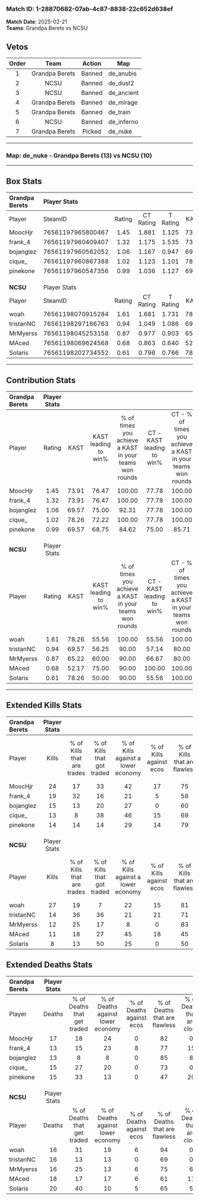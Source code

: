 ### Match ID: 1-28870682-07ab-4c87-8838-22c652d638ef  
**Match Date**: 2025-02-21  
**Teams**: Grandpa Berets vs NCSU  

## Vetos  

| Order | Team | Action | Map |
| :---: | :--: | :----: | --- |
| 1 | Grandpa Berets | Banned | de_anubis |
| 2 | NCSU | Banned | de_dust2 |
| 3 | NCSU | Banned | de_ancient |
| 4 | Grandpa Berets | Banned | de_mirage |
| 5 | Grandpa Berets | Banned | de_train |
| 6 | NCSU | Banned | de_inferno |
| 7 | Grandpa Berets | Picked | de_nuke |

---  

### **Map**: de_nuke - Grandpa Berets (13) vs NCSU (10)  
---  

## Box Stats  

| **Grandpa Berets** | Player Stats      |        |           |          |       |       |       |         |        |      |     |
| :- | :- | :-: | :-: | :-: | :-: | :-: | :-: | :-: | :-: | :-: | :-: |
| Player             | SteamID           | Rating | CT Rating | T Rating | KAST  |  ADR  | Kills | Assists | Deaths | K/D  | HS% |
| MoocHjr            | 76561197965800467 |  1.45  |   1.881   |  1.125   | 73.91 | 99.0  |  24   |    5    |   17   | 1.41 | 62  |
| frank_4            | 76561197960409407 |  1.32  |   1.175   |  1.535   | 73.91 | 86.1  |  19   |    8    |   13   | 1.46 | 63  |
| bojanglez          | 76561197960562052 |  1.06  |   1.167   |  0.947   | 69.57 | 66.4  |  15   |    4    |   13   | 1.15 | 80  |
| cique_             | 76561197960867388 |  1.02  |   1.123   |  1.101   | 78.26 | 65.3  |  13   |    8    |   15   | 0.87 | 23  |
| pinekone           | 76561197960547356 |  0.99  |   1.036   |  1.127   | 69.57 | 67.8  |  14   |    5    |   15   | 0.93 | 35  |
|                    |                   |        |           |          |       |       |       |         |        |      |     |
|                    |                   |        |           |          |       |       |       |         |        |      |     |
|                    |                   |        |           |          |       |       |       |         |        |      |     |
| **NCSU**           | Player Stats      |        |           |          |       |       |       |         |        |      |     |
| Player             | SteamID           | Rating | CT Rating | T Rating | KAST  |  ADR  | Kills | Assists | Deaths | K/D  | HS% |
| woah               | 76561198070915284 |  1.61  |   1.681   |  1.731   | 78.26 | 101.2 |  27   |    3    |   16   | 1.69 | 33  |
| tristanNC          | 76561198297166763 |  0.94  |   1.049   |  1.086   | 69.57 | 63.1  |  14   |    4    |   16   | 0.88 | 35  |
| MrMyerss           | 76561198045253158 |  0.87  |   0.977   |  0.903   | 65.22 | 68.9  |  12   |    7    |   16   | 0.75 | 41  |
| MAced              | 76561198069624568 |  0.68  |   0.863   |  0.640   | 52.17 | 66.3  |  11   |    6    |   18   | 0.61 | 45  |
| SoIaris            | 76561198202734552 |  0.61  |   0.796   |  0.766   | 78.26 | 39.7  |   8   |    4    |   20   | 0.40 | 50  |
---  

## Contribution Stats  

| **Grandpa Berets** | Player Stats |       |                      |                                                        |                           |                                                             |                          |                                                            |
| :- | :-: | :-: | :-: | :-: | :-: | :-: | :-: | :-: |
| Player             |    Rating    | KAST  | KAST leading to win% | % of times you achieve a KAST in your teams won rounds | CT - KAST leading to win% | CT - % of times you achieve a KAST in your teams won rounds | T - KAST leading to win% | T - % of times you achieve a KAST in your teams won rounds |
| MoocHjr            |     1.45     | 73.91 |        76.47         |                         100.00                         |           77.78           |                           100.00                            |          75.00           |                           100.00                           |
| frank_4            |     1.32     | 73.91 |        76.47         |                         100.00                         |           77.78           |                           100.00                            |          75.00           |                           100.00                           |
| bojanglez          |     1.06     | 69.57 |        75.00         |                         92.31                          |           77.78           |                           100.00                            |          71.43           |                           83.33                            |
| cique_             |     1.02     | 78.26 |        72.22         |                         100.00                         |           77.78           |                           100.00                            |          66.67           |                           100.00                           |
| pinekone           |     0.99     | 69.57 |        68.75         |                         84.62                          |           75.00           |                            85.71                            |          62.50           |                           83.33                            |
|                    |              |       |                      |                                                        |                           |                                                             |                          |                                                            |
|                    |              |       |                      |                                                        |                           |                                                             |                          |                                                            |
|                    |              |       |                      |                                                        |                           |                                                             |                          |                                                            |
| **NCSU**           | Player Stats |       |                      |                                                        |                           |                                                             |                          |                                                            |
| Player             |    Rating    | KAST  | KAST leading to win% | % of times you achieve a KAST in your teams won rounds | CT - KAST leading to win% | CT - % of times you achieve a KAST in your teams won rounds | T - KAST leading to win% | T - % of times you achieve a KAST in your teams won rounds |
| woah               |     1.61     | 78.26 |        55.56         |                         100.00                         |           55.56           |                           100.00                            |          55.56           |                           100.00                           |
| tristanNC          |     0.94     | 69.57 |        56.25         |                         90.00                          |           57.14           |                            80.00                            |          55.56           |                           100.00                           |
| MrMyerss           |     0.87     | 65.22 |        60.00         |                         90.00                          |           66.67           |                            80.00                            |          55.56           |                           100.00                           |
| MAced              |     0.68     | 52.17 |        75.00         |                         90.00                          |          100.00           |                           100.00                            |          57.14           |                           80.00                            |
| SoIaris            |     0.61     | 78.26 |        50.00         |                         90.00                          |           55.56           |                           100.00                            |          44.44           |                           80.00                            |
---  

## Extended Kills Stats  

| **Grandpa Berets** | Player Stats |                            |                            |                                    |                         |                              |                                 |                                       |                    |           |
| :- | :-: | :-: | :-: | :-: | :-: | :-: | :-: | :-: | :-: | :-: |
| Player             |    Kills     | % of Kills that are trades | % of Kills that got traded | % of Kills against a lower economy | % of Kills against ecos | % of Kills that are flawless | % of Kills that are close duels | % of Kills that are assisted by flash | Pistol Round Kills | AWP Kills |
| MoocHjr            |      24      |             17             |             33             |                 42                 |           17            |              75              |                4                |                   4                   |         0          |     2     |
| frank_4            |      19      |             32             |             16             |                 21                 |            5            |              58              |                0                |                   0                   |         0          |     1     |
| bojanglez          |      15      |             13             |             20             |                 27                 |            0            |              60              |                7                |                   0                   |         0          |     4     |
| cique_             |      13      |             8              |             38             |                 46                 |           15            |              69              |                8                |                   0                   |         1          |     0     |
| pinekone           |      14      |             14             |             14             |                 29                 |           14            |              79              |                7                |                   7                   |         0          |     0     |
|                    |              |                            |                            |                                    |                         |                              |                                 |                                       |                    |           |
|                    |              |                            |                            |                                    |                         |                              |                                 |                                       |                    |           |
|                    |              |                            |                            |                                    |                         |                              |                                 |                                       |                    |           |
| **NCSU**           | Player Stats |                            |                            |                                    |                         |                              |                                 |                                       |                    |           |
| Player             |    Kills     | % of Kills that are trades | % of Kills that got traded | % of Kills against a lower economy | % of Kills against ecos | % of Kills that are flawless | % of Kills that are close duels | % of Kills that are assisted by flash | Pistol Round Kills | AWP Kills |
| woah               |      27      |             19             |             7              |                 22                 |           15            |              81              |                0                |                   4                   |         10         |     3     |
| tristanNC          |      14      |             36             |             36             |                 21                 |           21            |              71              |                7                |                   0                   |         0          |     2     |
| MrMyerss           |      12      |             25             |             17             |                 8                  |            0            |              83              |                8                |                   0                   |         0          |     0     |
| MAced              |      11      |             18             |             27             |                 45                 |           18            |              45              |               18                |                  18                   |         0          |     2     |
| SoIaris            |      8       |             13             |             50             |                 25                 |            0            |              50              |               25                |                  13                   |         0          |     0     |
## Extended Deaths Stats  

| **Grandpa Berets** | Player Stats |                             |                                   |                          |                               |                            |                           |               |
| :- | :-: | :-: | :-: | :-: | :-: | :-: | :-: | :-: |
| Player             |    Deaths    | % of Deaths that get traded | % of Deaths against lower economy | % of Deaths against ecos | % of Deaths that are flawless | % of Deaths that are close | % of Deaths while blinded | Deaths to AWP |
| MoocHjr            |      17      |             18              |                24                 |            0             |              82               |             0              |             6             |       3       |
| frank_4            |      13      |             15              |                23                 |            8             |              77               |             15             |             8             |       0       |
| bojanglez          |      13      |              8              |                 8                 |            0             |              85               |             8              |             0             |       1       |
| cique_             |      15      |             27              |                20                 |            0             |              73               |             0              |             7             |       4       |
| pinekone           |      15      |             33              |                13                 |            0             |              47               |             20             |             7             |       2       |
|                    |              |                             |                                   |                          |                               |                            |                           |               |
|                    |              |                             |                                   |                          |                               |                            |                           |               |
|                    |              |                             |                                   |                          |                               |                            |                           |               |
| **NCSU**           | Player Stats |                             |                                   |                          |                               |                            |                           |               |
| Player             |    Deaths    | % of Deaths that get traded | % of Deaths against lower economy | % of Deaths against ecos | % of Deaths that are flawless | % of Deaths that are close | % of Deaths while blinded | Deaths to AWP |
| woah               |      16      |             31              |                19                 |            6             |              94               |             0              |             0             |       0       |
| tristanNC          |      16      |             13              |                13                 |            0             |              69               |             0              |             0             |       1       |
| MrMyerss           |      16      |             25              |                13                 |            6             |              75               |             6              |             0             |       0       |
| MAced              |      18      |             17              |                17                 |            6             |              61               |             11             |             6             |       0       |
| SoIaris            |      20      |             40              |                10                 |            5             |              65               |             5              |             5             |       0       |
